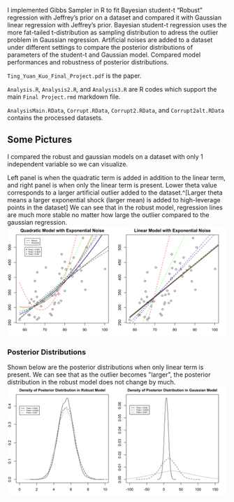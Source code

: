 I implemented Gibbs Sampler in R to fit Bayesian student-t “Robust” regression with Jeffrey’s prior on a dataset and compared it with Gaussian linear regression with Jeffrey’s prior. Bayesian student-t regression uses the more fat-tailed t-distribution as sampling distribution to adress the outlier problem in Gaussian regression. Artificial noises are added to a dataset under different settings to compare the posterior distributions of parameters of the student-t and Gaussian model. Compared model performances and robustness of posterior distributions.

`Ting_Yuan_Kuo_Final_Project.pdf` is the paper. 

`Analysis.R`, `Analysis2.R`, and `Analysis3.R` are R codes which support the main `Final Project.rmd` markdown file.

`AnalysisMain.RData`, `Corrupt.RData`, `Corrupt2.RData`, and `Corrupt2alt.RData` contains the processed datasets. 

## Some Pictures

I compared the robust and gaussian models on a dataset with only 1 independent variable so we can visualize.

Left panel is when the quadratic term is added in addition to the linear term, and right panel is when only the linear term is present. Lower theta value corresponds to a larger artificial outlier added to the dataset.^[Larger theta means a larger exponential shock (larger mean) is added to high-leverage points in the dataset] We can see that in the robust model, regression lines are much more stable no matter how large the outlier compared to the gaussian regression. 
![Robust vs. Gaussian Model with Exponential noise](https://github.com/james-kuo/bayesian-robust-regression/blob/master/regression_plot.png)

### Posterior Distributions
Shown below are the posterior distributions when only linear term is present. We can see that as the outlier becomes "larger", the posterior distribution in the robust model does not change by much.
![Posterior Distributions of Robust vs. Gaussian Model](https://github.com/james-kuo/bayesian-robust-regression/blob/master/posterior_distributions.png)
